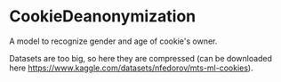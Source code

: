 # CookieDeanonymization
A model to recognize gender and age of cookie's owner.

Datasets are too big, so here they are compressed (can be downloaded here https://www.kaggle.com/datasets/nfedorov/mts-ml-cookies).
